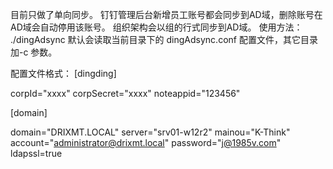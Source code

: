 目前只做了单向同步。
钉钉管理后台新增员工账号都会同步到AD域，删除账号在AD域会自动停用该账号。
组织架构会以组的行式同步到AD域。
使用方法：
   ./dingAdsync 
   默认会读取当前目录下的 dingAdsync.conf 配置文件，其它目录加-c 参数。
   
   
配置文件格式：
[dingding]

corpId="xxxx"
corpSecret="xxxx"
noteappid="123456"

[domain]

domain="DRIXMT.LOCAL"
server="srv01-w12r2"
mainou="K-Think"
account="administrator@drixmt.local"
password="j@1985v.com"
ldapssl=true

  